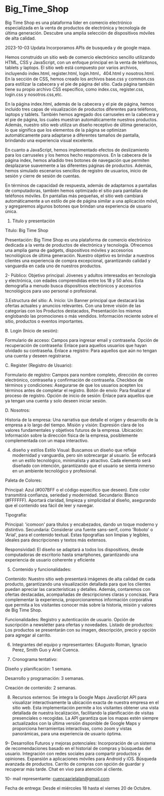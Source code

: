 # Big_Time_Shop
Big Time Shop es una plataforma líder en comercio electrónico especializada en la venta de productos de electrónica y tecnología de última generación. Descubre una amplia selección de dispositivos móviles de alta calidad.

2023-10-03 Updata Incorporamos APIs de busqueda y de google mapa. 

Hemos construido un sitio web de comercio electrónico sencillo utilizando HTML, CSS y JavaScript, con un enfoque principal en la venta de teléfonos, tablets y laptops. El sitio web está compuesto por varios archivos, incluyendo index.html, register.html, login.html，404.html y nosotros.html. En la sección de CSS, hemos creado los archivos base.css y common.css para estilizar la cabecera y el pie de página del sitio. Cada página también tiene su propio archivo CSS específico, como index.css, register.css, login.css y nosotros.css,etc.

En la página index.html, además de la cabecera y el pie de página, hemos incluido tres capas de visualización de productos diferentes para teléfonos, laptops y tablets. También hemos agregado dos carruseles en la cabecera y el pie de página, los cuales muestran automáticamente nuestros productos. Además, nuestro sitio web utiliza un diseño receptivo de última generación, lo que significa que los elementos de la página se optimizan automáticamente para adaptarse a diferentes tamaños de pantalla, brindando una experiencia visual excelente.

En cuanto a JavaScript, hemos implementado efectos de deslizamiento para los carruseles y los hemos hecho responsivos. En la cabecera de la página index, hemos añadido tres botones de navegación que permiten desplazarse suavemente a las diferentes páginas de productos. Además, hemos simulado escenarios sencillos de registro de usuarios, inicio de sesión y cierre de sesión de cuentas.

En términos de capacidad de respuesta, además de adaptarnos a pantallas de computadoras, también hemos optimizado el sitio para pantallas de teléfonos móviles. En pantallas más pequeñas, el sitio web cambiará automáticamente a un estilo de pie de página similar a una aplicación móvil, y agregaremos algunos botones que brindan una experiencia de usuario única.





1. Titulo y presentación 

Titulo: Big Time Shop

Presentación: Big Time Shop es una plataforma de comercio electrónico dedicada a la venta de productos de electrónica y tecnología. Ofrecemos una amplia gama de gadgets, dispositivos móviles y accesorios tecnológicos de última generación. Nuestro objetivo es brindar a nuestros clientes una experiencia de compra excepcional, garantizando calidad y vanguardia en cada uno de nuestros productos.


2- Público: Objetivo principal: Jóvenes y adultos interesados en tecnología y electrónica, con edades comprendidas entre los 18 y 50 años. Esta demografía a menudo busca dispositivos electrónicos y accesorios tecnológicos para uso personal o profesional.


3.Estructura del sitio:
A. Inicio:
Un Banner principal que destacará las ofertas actuales y anuncios relevantes.
Con una breve visión de las categorías con los Productos destacados, Presentación los mismos englobando las promociones o más vendidos.
Información reciente sobre el sitio, productos o eventos importantes.

B. Login (Inicio de sesión):

Formulario de acceso: Campos para ingresar email y contraseña.
Opción de recuperación de contraseña: Enlace para aquellos usuarios que hayan olvidado su contraseña.
Enlace a registro: Para aquellos que aún no tengan una cuenta y deseen registrarse.

C. Register (Registro de Usuario):

Formulario de registro: Campos para nombre completo, dirección de correo electrónico, contraseña y confirmación de contraseña.
Checkbox de términos y condiciones: Asegurarse de que los usuarios acepten los términos antes de completar el registro.
Botón de envío: Para finalizar el proceso de registro.
Opción de inicio de sesión: Enlace para aquellos que ya tengan una cuenta y solo deseen iniciar sesión.

D. Nosotros:

Historia de la empresa: Una narrativa que detalle el origen y desarrollo de la empresa a lo largo del tiempo.
Misión y visión: Expresión clara de los valores fundamentales y objetivos futuros de la empresa.
Ubicación: Información sobre la dirección física de la empresa, posiblemente complementada con un mapa interactivo.

4. diseño y estilos
Estilo Visual: Buscamos un diseño que refleje modernidad y vanguardia, pero sin sobrecargar al usuario. Se enfocará en un estilo tecnológico, minimalista y atractivo. Cada elemento será diseñado con intención, garantizando que el usuario se sienta inmerso en un ambiente tecnológico y profesional.

Paleta de Colores:

Principal: Azul (#007BFF o el código específico que deseen). Este color transmitirá confianza, seriedad y modernidad.
Secundario: Blanco (#FFFFFF). Aportará claridad, limpieza y simplicidad al diseño, asegurando que el contenido sea fácil de leer y navegar.

Tipografía:

Principal: 'icomoon' para títulos y encabezados, dando un toque moderno y distintivo.
Secundaria: Considerar una fuente sans-serif, como 'Roboto' o 'Arial', para el contenido textual. Estas tipografías son limpias y legibles, ideales para descripciones y textos más extensos. 

Responsividad: El diseño se adaptará a todos los dispositivos, desde computadoras de escritorio hasta smartphones, garantizando una experiencia de usuario coherente y eficiente

5. Contenido y funcionalidades:

Contenido: Nuestro sitio web presentará imágenes de alta calidad de cada producto, garantizando una visualización detallada para que los clientes puedan apreciar las características y detalles. Además, contaremos con ofertas destacadas, acompañadas de descripciones claras y concisas. Para complementar la experiencia, proporcionaremos información corporativa que permita a los visitantes conocer más sobre la historia, misión y valores de Big Time Shop.

Funcionalidades: 
Registro y autenticación de usuario.
Opción de suscripción a newsletter para ofertas y novedades.
Listado de productos: Los productos se presentarán con su imagen, descripción, precio y opción para agregar al carrito.


6. Integrantes del equipo y representantes: EAugusto Roman,  Ignacio Perez, Smith Guo y Ariel Cuenca.  

7. Cronograma tentativo:

Diseño y planificación: 1 semana.

Desarrollo y programación: 3 semanas.

Creación de contenido: 2 semanas.

8. Recursos externos:
Se integra la Google Maps JavaScript API para visualizar interactivamente la ubicación exacta de nuestra empresa en el sitio web. Esta implementación permite a los visitantes obtener una vista detallada de nuestra localización, facilitando la planificación de visitas presenciales o recogidas. La API garantiza que los mapas estén siempre actualizados con la última versión disponible de Google Maps y proporciona herramientas interactivas, como zoom y vistas panorámicas, para una experiencia de usuario óptima.

9- Desarrollos Futuros y mejoras potenciales: 
Incorporación de un sistema de recomendaciones basado en el historial de compras y búsquedas del usuario.
Integración con redes sociales para compartir productos y opiniones.
Expansión a aplicaciones móviles para Android y iOS.
Búsqueda avanzada de productos.
Carrito de compras con opción de guardar y recuperar más tarde.
Chat en vivo para atención al cliente. 


10- mail representante: cuencaarielalan@gmail.com

Fecha de entrega: Desde el miércoles 18 hasta el viernes 20 de Octubre.



